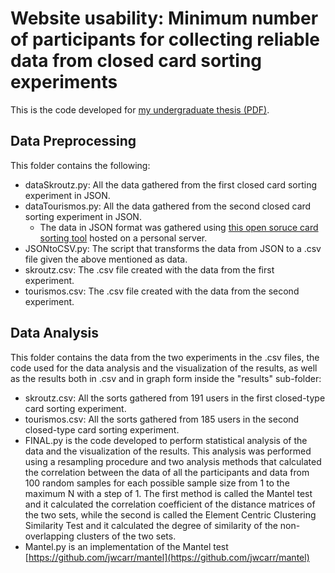 # Website usability: Minimum number of participants for collecting reliable data from closed card sorting experiments

This is the code developed for [my undergraduate thesis (PDF)](https://ikee.lib.auth.gr/record/358314/files/Dougalis.pdf).

## Data Preprocessing

This folder contains the following:
- dataSkroutz.py: All the data gathered from the first closed card sorting experiment in JSON.
- dataTourismos.py: All the data gathered from the second closed card sorting experiment in JSON.
    - The data in JSON format was gathered using [this open soruce card sorting tool](https://github.com/indigane/cardsort) hosted on a personal server.
- JSONtoCSV.py: The script that transforms the data from JSON to a .csv file given the above mentioned as data.
- skroutz.csv: The .csv file created with the data from the first experiment.
- tourismos.csv: The .csv file created with the data from the second experiment.

## Data Analysis

This folder contains the data from the two experiments in the .csv files, the code used for the data analysis and the visualization of the results, as well as the results both in .csv and in graph form inside the "results" sub-folder:
- skroutz.csv: All the sorts gathered from 191 users in the first closed-type card sorting experiment.
- tourismos.csv: All the sorts gathered from 185 users in the second closed-type card sorting experiment.
- FINAL.py is the code developed to perform statistical analysis of the data and the visualization of the results. This analysis was performed using a resampling procedure and two analysis methods that calculated the correlation between the data of all the participants and data from 100 random samples for each possible sample size from 1 to the maximum N with a step of 1. The first method is called the Mantel test and it calculated the correlation coefficient of the distance matrices of the two sets, while the second is called the Element Centric Clustering Similarity Test and it calculated the degree of similarity of the non-overlapping clusters of the two sets.
- Mantel.py is an implementation of the Mantel test [https://github.com/jwcarr/mantel](https://github.com/jwcarr/mantel)
